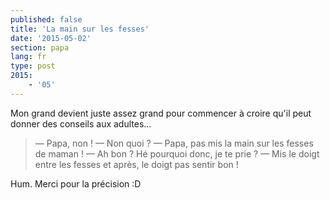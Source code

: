 ```yaml
---
published: false
title: 'La main sur les fesses'
date: '2015-05-02'
section: papa
lang: fr
type: post
2015:
    - '05'
---
```


Mon grand devient juste assez grand pour commencer à croire qu'il peut donner des conseils aux adultes...

> — Papa, non !
> — Non quoi ?
> — Papa, pas mis la main sur les fesses de maman !
> — Ah bon ? Hé pourquoi donc, je te prie ?
> — Mis le doigt entre les fesses et après, le doigt pas sentir bon !

Hum. Merci pour la précision :D
